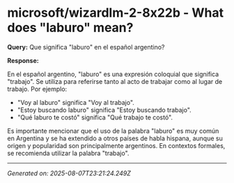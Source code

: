 # microsoft/wizardlm-2-8x22b - What does "laburo" mean?

**Query:** Que significa "laburo" en el español argentino?



**Response:**

 En el español argentino, "laburo" es una expresión coloquial que significa "trabajo". Se utiliza para referirse tanto al acto de trabajar como al lugar de trabajo. Por ejemplo:

- "Voy al laburo" significa "Voy al trabajo".
- "Estoy buscando laburo" significa "Estoy buscando trabajo".
- "Qué laburo te costó" significa "Qué trabajo te costó".

Es importante mencionar que el uso de la palabra "laburo" es muy común en Argentina y se ha extendido a otros países de habla hispana, aunque su origen y popularidad son principalmente argentinos. En contextos formales, se recomienda utilizar la palabra "trabajo".

---
*Generated on: 2025-08-07T23:21:24.249Z*
